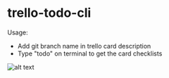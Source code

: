 # trello-todo-cli

Usage:

- Add git branch name in trello card description
- Type "todo" on terminal to get the card checklists

![alt text](https://github.com/khl3o/trello-todo-cli/blob/master/readme_src/trello.png)
